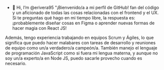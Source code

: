 - 👋 Hi, I’m @erivera95
"¡Bienvenido/a a mi perfil de GitHub! fan del código y un aficionado de todas las cosas relacionadas con el frontend y el UX. Si te preguntas qué hago en mi tiempo libre, la respuesta es: ¡probablemente diseñar cosas en Figma o aprender nuevas formas de hacer magia con React JS!

Además, tengo experiencia trabajando en equipos Scrum y Ágiles, lo que significa que puedo hacer malabares con tareas de desarrollo y reuniones de equipo como un/a verdadero/a campeón/a. También manejo el lenguaje de programación JavaScript como si fuera mi lengua materna, y aunque no soy un/a experto/a en Node JS, puedo sacarle provecho cuando es necesario.

